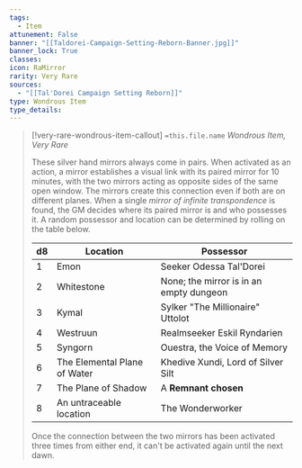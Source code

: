 ```yaml
---
tags:
  - Item
attunement: False
banner: "[[Taldorei-Campaign-Setting-Reborn-Banner.jpg]]"
banner_lock: True
classes:
icon: RaMirror
rarity: Very Rare
sources:
  - "[[Tal'Dorei Campaign Setting Reborn]]"
type: Wondrous Item
type_details: 
---
```

>[!very-rare-wondrous-item-callout] `=this.file.name`
>*Wondrous Item, Very Rare*
>
>These silver hand mirrors always come in pairs. When activated as an action, a mirror establishes a visual link with its paired mirror for 10 minutes, with the two mirrors acting as opposite sides of the same open window. The mirrors create this connection even if both are on different planes. When a single *mirror of infinite transpondence* is found, the GM decides where its paired mirror is and who possesses it. A random possessor and location can be determined by rolling on the table below.
>
>
>
>| d8 | Location | Possessor |
>| --- | --- | --- |
>| 1 | Emon | Seeker Odessa Tal'Dorei |
>| 2 | Whitestone | None; the mirror is in an empty dungeon |
>| 3 | Kymal | Sylker "The Millionaire" Uttolot |
>| 4 | Westruun | Realmseeker Eskil Ryndarien |
>| 5 | Syngorn | Ouestra, the Voice of Memory |
>| 6 | The Elemental Plane of Water | Khedive Xundi, Lord of Silver Silt |
>| 7 | The Plane of Shadow | A **Remnant chosen** |
>| 8 | An untraceable location | The Wonderworker |
>
>Once the connection between the two mirrors has been activated three times from either end, it can't be activated again until the next dawn.
>
>
